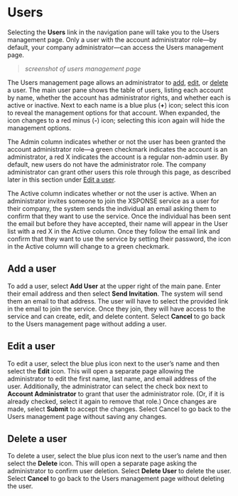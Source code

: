 # Users

Selecting the **Users** link in the navigation pane will take you to the Users management page. Only a user with the account administrator role—by default, your company administrator—can access the Users management page. 
> _screenshot of users management page_

The Users management page allows an administrator to [add](users-management.md#add-a-user), [edit](users-management.md#edit-a-user), or [delete](users-management.md#delete-a-user) a user. The main user pane shows the table of users, listing each account by name, whether the account has administrator rights, and whether each is active or inactive. Next to each name is a blue plus (**+**) icon; select this icon to reveal the management options for that account. When expanded, the icon changes to a red minus (**-**) icon; selecting this icon again will hide the management options.

The Admin column indicates whether or not the user has been granted the account administrator role—a green checkmark indicates the account is an administrator, a red X indicates the account is a regular non-admin user. By default, new users do not have the administrator role. The company administrator can grant other users this role through this page, as described later in this section under [Edit a user](users-management.md#edit-a-user). 

The Active column indicates whether or not the user is active. When an administrator invites someone to join the XSPONSE service as a user for their company, the system sends the individual an email asking them to confirm that they want to use the service. Once the individual has been sent the email but before they have accepted, their name will appear in the User list with a red X in the Active column. Once they follow the email link and confirm that they want to use the service by setting their password, the icon in the Active column will change to a green checkmark.

## Add a user
To add a user, select **Add User** at the upper right of the main pane. Enter their email address and then select **Send Invitation**. The system will send them an email to that address. The user will have to select the provided link in the email to join the service. Once they join, they will have access to the service and can create, edit, and delete content. Select **Cancel** to go back to the Users management page without adding a user.

## Edit a user
To edit a user, select the blue plus icon next to the user’s name and then select the **Edit** icon. This will open a separate page allowing the administrator to edit the first name, last name, and email address of the user. Additionally, the administrator can select the check box next to **Account Administrator** to grant that user the administrator role. (Or, if it is already checked, select it again to remove that role.) Once changes are made, select **Submit** to accept the changes. Select Cancel to go back to the Users management page without saving any changes.

## Delete a user
To delete a user, select the blue plus icon next to the user’s name and then select the **Delete** icon. This will open a separate page asking the administrator to confirm user deletion. Select **Delete User** to delete the user. Select **Cancel** to go back to the Users management page without deleting the user.
